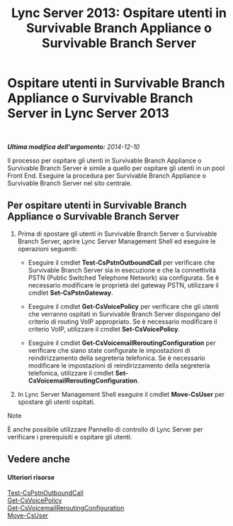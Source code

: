 ﻿---
title: 'Lync Server 2013: Ospitare utenti in Survivable Branch Appliance o Survivable Branch Server'
TOCTitle: Ospitare utenti in Survivable Branch Appliance o Survivable Branch Server
ms:assetid: faf1ebb9-6d7d-4a58-8ff7-801b7b31d3ba
ms:mtpsurl: https://technet.microsoft.com/it-it/library/Gg413066(v=OCS.15)
ms:contentKeyID: 49302550
ms.date: 08/24/2015
mtps_version: v=OCS.15
ms.translationtype: HT
---

# Ospitare utenti in Survivable Branch Appliance o Survivable Branch Server in Lync Server 2013

 

_**Ultima modifica dell'argomento:** 2014-12-10_

Il processo per ospitare gli utenti in Survivable Branch Appliance o Survivable Branch Server è simile a quello per ospitare gli utenti in un pool Front End. Eseguire la procedura per Survivable Branch Appliance o Survivable Branch Server nel sito centrale.

## Per ospitare utenti in Survivable Branch Appliance o Survivable Branch Server

1.  Prima di spostare gli utenti in Survivable Branch Server o Survivable Branch Server, aprire Lync Server Management Shell ed eseguire le operazioni seguenti:
    
      - Eseguire il cmdlet **Test-CsPstnOutboundCall** per verificare che Survivable Branch Server sia in esecuzione e che la connettività PSTN (Public Switched Telephone Network) sia configurata. Se è necessario modificare le proprietà del gateway PSTN, utilizzare il cmdlet **Set-CsPstnGateway**.
    
      - Eseguire il cmdlet **Get-CsVoicePolicy** per verificare che gli utenti che verranno ospitati in Survivable Branch Server dispongano del criterio di routing VoIP appropriato. Se è necessario modificare il criterio VoIP, utilizzare il cmdlet **Set-CsVoicePolicy**.
    
      - Eseguire il cmdlet **Get-CsVoicemailReroutingConfiguration** per verificare che siano state configurate le impostazioni di reindirizzamento della segreteria telefonica. Se è necessario modificare le impostazioni di reindirizzamento della segreteria telefonica, utilizzare il cmdlet **Set-CsVoicemailReroutingConfiguration**.

2.  In Lync Server Management Shell eseguire il cmdlet **Move-CsUser** per spostare gli utenti ospitati.


> [!NOTE]
> È anche possibile utilizzare Pannello di controllo di Lync Server per verificare i prerequisiti e ospitare gli utenti.



## Vedere anche

#### Ulteriori risorse

[Test-CsPstnOutboundCall](test-cspstnoutboundcall.md)  
[Get-CsVoicePolicy](get-csvoicepolicy.md)  
[Get-CsVoicemailReroutingConfiguration](get-csvoicemailreroutingconfiguration.md)  
[Move-CsUser](move-csuser.md)

